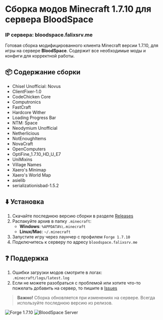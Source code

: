 # Сборка модов Minecraft 1.7.10 для сервера BloodSpace
### IP сервера: bloodspace.falixsrv.me

Готовая сборка модифицированного клиента Minecraft версии 1.7.10, для игры на сервере **BloodSpace**. Содержит все необходимые моды и конфиги для корректной работы.

## 📦 Содержание сборки
- Chisel Unofficial: Novus 
- ClientFixer-1.0 
- CodeChicken Core 
- Computronics 
- FastCraft 
- Hardcore Wither 
- Loading Progress Bar 
- NTM: Space 
- Neodymium Unofficial 
- Netherlicious 
- NotEnoughItems 
- NovaCraft 
- OpenComputers 
- OptiFine_1.7.10_HD_U_E7 
- UniMixins 
- Village Names 
- Xaero's Minimap 
- Xaero's World Map 
- asielib 
- serializationisbad-1.5.2

## ⬇️ Установка
1. Скачайте последнюю версию сборки в разделе [Releases](https://github.com/DJHayC/bloodspace-mc/releases)
2. Распакуйте архив в папку `.minecraft`:
   - **Windows**: `%APPDATA%\.minecraft`
   - **Linux/Mac**: `~/.minecraft`
3. Запустите игру через лаунчер с профилем `Forge 1.7.10`
4. Подключитесь к серверу по адресу `bloodspace.falixsrv.me`

## ❓ Поддержка
1. Ошибки загрузки модов смотрите в логах: `.minecraft/logs/latest.log`
2. Если не можете разобраться с проблемой или хотите что-то пожелать добавить на сервер, то пишите в [Issues](https://github.com/DJHayC/bloodspace-mc/issues/)

> **Важно!** Сборка обновляется при изменениях на сервере. Всегда используйте последнюю версию из релизов.

![Forge 1.7.10](https://img.shields.io/badge/Minecraft-1.7.10-green) ![BloodSpace Server](https://img.shields.io/badge/BloodSpace-Server-red) 
